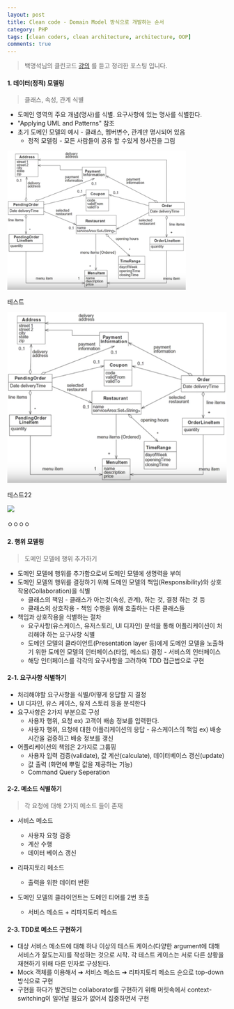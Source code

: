 ```yaml
---
layout: post
title: Clean code - Domain Model 방식으로 개발하는 순서
category: PHP
tags: [clean coders, clean architecture, architecture, OOP]
comments: true
---
```


> 백명석님의 클린코드 [강의](https://www.youtube.com/playlist?list=PLuLb6MC4SOvXCRePHrb4e-EYadjZ9KHyH) 를 듣고 정리한 포스팅 입니다.

#### 1. 데이터(정적) 모델링 
>  클래스, 속성, 관계 식별

- 도메인 영역의 주요 개념(명사)를 식별. 요구사항에 있는 명사를 식별한다.
- "Applying UML and Patterns" 참조 
- 초기 도메인 모델의 예시 - 클래스, 멤버변수, 관계만 명시되어 있음
	- 정적 모델링 - 모든 사람들이 공유 할 수있게 청사진을 그림

<img src="img/cc11_domain.png" style="zoom:40%;" />



테스트

![](/assets/php/cc11_domain.png)



테스트22

![](/img/cc11_domain.png)

ㅇㅇㅇㅇ



#### 2. 행위 모델링

>  도메인 모델에 행위 추가하기

- 도메인 모델에 행위를 추가함으로써 도메인 모델에 생명력을 부여
- 도메인 모델의 행위를 결정하기 위해 도메인 모델의 책임(Responsibility)와 상호작용(Collaboration)을 식별
  - 클래스의 책임 - 클래스가 아는것(속성, 관계), 하는 것, 결정 하는 것 등
  - 클래스의 상호작용 - 책임 수행을 위해 호출하는 다른 클래스들
- 책임과 상호작용을 식별하는 절차
  - 요구사항(유스케이스, 유저스토리, UI 디자인) 분석을 통해 어플리케이션이 처리해야 하는 요구사항 식별
  - 도메인 모델의 클라이언트(Presentation layer 등)에게 도메인 모델을 노출하기 위한 도메인 모델의 인터페이스(타입, 메소드) 결정 - 서비스의 인터페이스
  - 해당 인터페이스를 각각의 요구사항을 고려하여 TDD 접근법으로 구현

#### 2-1. 요구사항 식별하기

- 처리해야할 요구사항을 식별/어떻게 응답할 지 결정
- UI 디자인, 유스 케이스, 유저 스토리 등을 분석한다
- 요구사항은 2가지 부분으로 구성
  - 사용자 행위, 요청  ex) 고객이 배송 정보를 입력한다.
  - 사용자 행위, 요청에 대한 어플리케이션의 응답 - 유스케이스의 책임 ex) 배송 시간을 검증하고 배송 정보를 갱신
- 어플리케이션의 책임은 2가지로 그룹핑
  - 사용자 입력 검증(validate), 값 계산(calculate), 데이터베이스 갱신(update)
  - 값 출력 (화면에 뿌릴 값을 제공하는 기능)
  - Command Query Seperation

#### 2-2. 메소드 식별하기
>  각 요청에 대해 2가지 메소드 들이 존재

- 서비스 메소드
  - 사용자 요청 검증
  - 계산 수행
  - 데이터 베이스 갱신
- 리파지토리 메소드
  
  - 출력을 위한 데이터 반환
- 도메인 모델의 클라이언트는 도메인 티어를 2번 호출
  - 서비스 메소드 + 리파지토리 메소드
  
  
#### 2-3. TDD로 메소드 구현하기

- 대상 서비스 메소드에 대해 하나 이상의 테스트 케이스(다양한 argument에 대해 서비스가 잘도는지)를 작성하는 것으로 시작. 각 테스트 케이스는 서로 다른 상황을 재현하기 위해 다른 인자로 구성된다.
- Mock 객체를 이용해서 ➔ 서비스 메소드 ➔ 리파지토리 메소드 순으로 top-down 방식으로 구현
- 구현을 하다가 발견되는 collaborator를 구현하기 위해 머릿속에서 context-switching이 일어날 필요가 없어서 집중하면서 구현
